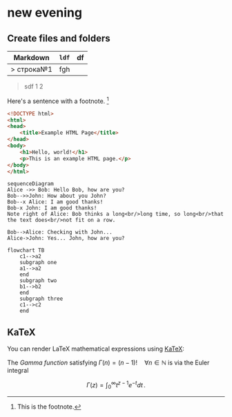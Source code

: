 # new evening
 <h2>Create files and folders</h2>
 
|Markdown|`ldf`  |df
|--------|--|--
|       > строка№1 |  fgh|
> sdf
>1
> 2

Here's a sentence with a footnote. [^1]


 
``` html
<!DOCTYPE html>
<html>
<head>
    <title>Example HTML Page</title>
</head>
<body>
    <h1>Hello, world!</h1>
    <p>This is an example HTML page.</p>
</body>
</html>
```
```mermaid
sequenceDiagram
Alice ->> Bob: Hello Bob, how are you?
Bob-->>John: How about you John?
Bob--x Alice: I am good thanks!
Bob-x John: I am good thanks!
Note right of Alice: Bob thinks a long<br/>long time, so long<br/>that the text does<br/>not fit on a row.

Bob-->Alice: Checking with John...
Alice->John: Yes... John, how are you?

```

[^1]: This is the footnote.
```mermaid
flowchart TB
    c1-->a2
    subgraph one
    a1-->a2
    end
    subgraph two
    b1-->b2
    end
    subgraph three
    c1-->c2
    end
```
## KaTeX

You can render LaTeX mathematical expressions using [KaTeX](https://khan.github.io/KaTeX/):

The *Gamma function* satisfying $\Gamma(n) = (n-1)!\quad\forall n\in\mathbb N$ is via the Euler integral

$$
\Gamma(z) = \int_0^\infty t^{z-1}e^{-t}dt\,.
$$
